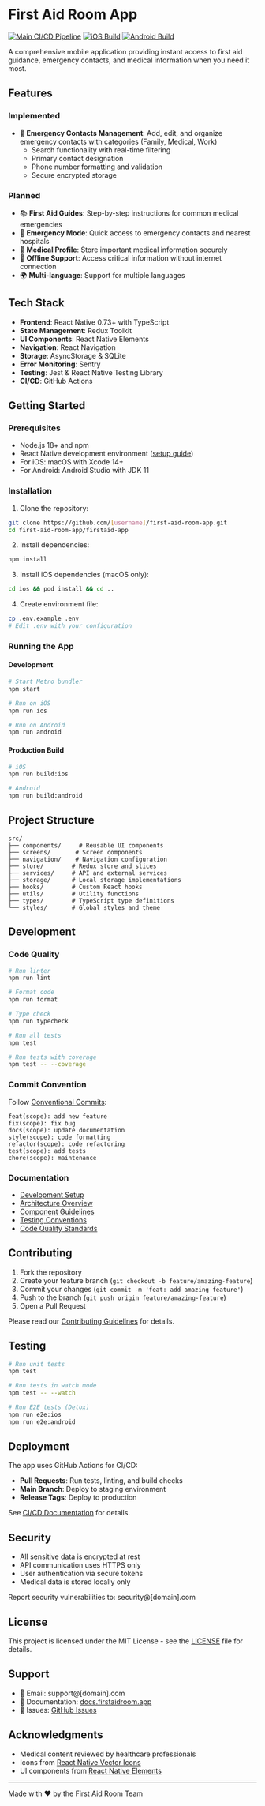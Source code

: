 # First Aid Room App

[![Main CI/CD Pipeline](https://github.com/[username]/first-aid-room-app/actions/workflows/main.yml/badge.svg)](https://github.com/[username]/first-aid-room-app/actions/workflows/main.yml)
[![iOS Build](https://github.com/[username]/first-aid-room-app/actions/workflows/ios.yml/badge.svg)](https://github.com/[username]/first-aid-room-app/actions/workflows/ios.yml)
[![Android Build](https://github.com/[username]/first-aid-room-app/actions/workflows/android.yml/badge.svg)](https://github.com/[username]/first-aid-room-app/actions/workflows/android.yml)

A comprehensive mobile application providing instant access to first aid guidance, emergency contacts, and medical information when you need it most.

## Features

### Implemented

- 📇 **Emergency Contacts Management**: Add, edit, and organize emergency contacts with categories (Family, Medical, Work)
  - Search functionality with real-time filtering
  - Primary contact designation
  - Phone number formatting and validation
  - Secure encrypted storage

### Planned

- 📚 **First Aid Guides**: Step-by-step instructions for common medical emergencies
- 🚨 **Emergency Mode**: Quick access to emergency contacts and nearest hospitals
- 👤 **Medical Profile**: Store important medical information securely
- 📱 **Offline Support**: Access critical information without internet connection
- 🌍 **Multi-language**: Support for multiple languages

## Tech Stack

- **Frontend**: React Native 0.73+ with TypeScript
- **State Management**: Redux Toolkit
- **UI Components**: React Native Elements
- **Navigation**: React Navigation
- **Storage**: AsyncStorage & SQLite
- **Error Monitoring**: Sentry
- **Testing**: Jest & React Native Testing Library
- **CI/CD**: GitHub Actions

## Getting Started

### Prerequisites

- Node.js 18+ and npm
- React Native development environment ([setup guide](docs/development/setup-guide.md))
- For iOS: macOS with Xcode 14+
- For Android: Android Studio with JDK 11

### Installation

1. Clone the repository:

```bash
git clone https://github.com/[username]/first-aid-room-app.git
cd first-aid-room-app/firstaid-app
```

2. Install dependencies:

```bash
npm install
```

3. Install iOS dependencies (macOS only):

```bash
cd ios && pod install && cd ..
```

4. Create environment file:

```bash
cp .env.example .env
# Edit .env with your configuration
```

### Running the App

#### Development

```bash
# Start Metro bundler
npm start

# Run on iOS
npm run ios

# Run on Android
npm run android
```

#### Production Build

```bash
# iOS
npm run build:ios

# Android
npm run build:android
```

## Project Structure

```
src/
├── components/     # Reusable UI components
├── screens/       # Screen components
├── navigation/    # Navigation configuration
├── store/        # Redux store and slices
├── services/     # API and external services
├── storage/      # Local storage implementations
├── hooks/        # Custom React hooks
├── utils/        # Utility functions
├── types/        # TypeScript type definitions
└── styles/       # Global styles and theme
```

## Development

### Code Quality

```bash
# Run linter
npm run lint

# Format code
npm run format

# Type check
npm run typecheck

# Run all tests
npm test

# Run tests with coverage
npm test -- --coverage
```

### Commit Convention

Follow [Conventional Commits](https://www.conventionalcommits.org/):

```
feat(scope): add new feature
fix(scope): fix bug
docs(scope): update documentation
style(scope): code formatting
refactor(scope): code refactoring
test(scope): add tests
chore(scope): maintenance
```

### Documentation

- [Development Setup](docs/development/setup-guide.md)
- [Architecture Overview](docs/architecture.md)
- [Component Guidelines](docs/development/component-guidelines.md)
- [Testing Conventions](docs/development/testing-conventions.md)
- [Code Quality Standards](docs/development/code-quality.md)

## Contributing

1. Fork the repository
2. Create your feature branch (`git checkout -b feature/amazing-feature`)
3. Commit your changes (`git commit -m 'feat: add amazing feature'`)
4. Push to the branch (`git push origin feature/amazing-feature`)
5. Open a Pull Request

Please read our [Contributing Guidelines](CONTRIBUTING.md) for details.

## Testing

```bash
# Run unit tests
npm test

# Run tests in watch mode
npm test -- --watch

# Run E2E tests (Detox)
npm run e2e:ios
npm run e2e:android
```

## Deployment

The app uses GitHub Actions for CI/CD:

- **Pull Requests**: Run tests, linting, and build checks
- **Main Branch**: Deploy to staging environment
- **Release Tags**: Deploy to production

See [CI/CD Documentation](.github/workflows/README.md) for details.

## Security

- All sensitive data is encrypted at rest
- API communication uses HTTPS only
- User authentication via secure tokens
- Medical data is stored locally only

Report security vulnerabilities to: security@[domain].com

## License

This project is licensed under the MIT License - see the [LICENSE](LICENSE) file for details.

## Support

- 📧 Email: support@[domain].com
- 📖 Documentation: [docs.firstaidroom.app](https://docs.firstaidroom.app)
- 🐛 Issues: [GitHub Issues](https://github.com/[username]/first-aid-room-app/issues)

## Acknowledgments

- Medical content reviewed by healthcare professionals
- Icons from [React Native Vector Icons](https://github.com/oblador/react-native-vector-icons)
- UI components from [React Native Elements](https://reactnativeelements.com/)

---

Made with ❤️ by the First Aid Room Team

